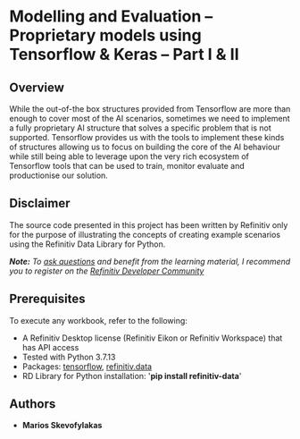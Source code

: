 # Modelling and Evaluation – Proprietary models using Tensorflow & Keras – Part I & II


## <a id="overview"></a>Overview
While the out-of-the box structures provided from Tensorflow are more than enough to cover most of the AI scenarios, sometimes we need to implement a fully proprietary AI structure that solves a specific problem that is not supported. Tensorflow provides us with the tools to implement these kinds of structures allowing us to focus on building the core of the AI behaviour while still being able to leverage upon the very rich ecosystem of Tensorflow tools that can be used to train, monitor evaluate and productionise our solution.

## <a id="disclaimer"></a>Disclaimer
The source code presented in this project has been written by Refinitiv only for the purpose of illustrating the concepts of creating example scenarios using the Refinitiv Data Library for Python.

***Note:** To [ask questions](https://community.developers.refinitiv.com/index.html) and benefit from the learning material, I recommend you to register on the [Refinitiv Developer Community](https://developers.refinitiv.com)*

## <a name="prerequisites"></a>Prerequisites

To execute any workbook, refer to the following:

- A Refinitiv Desktop license (Refinitiv Eikon or Refinitiv Workspace) that has API access 
- Tested with Python 3.7.13
- Packages: [tensorflow](https://pypi.org/project/tensorflow/), [refinitiv.data](https://pypi.org/project/refinitiv-data/)
- RD Library for Python installation:  '**pip install refinitiv-data**'


  
## <a id="authors"></a>Authors
* **Marios Skevofylakas**
